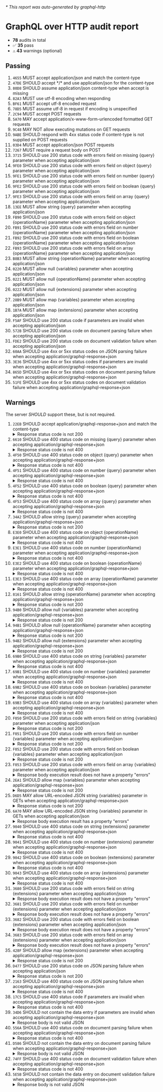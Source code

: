 <i>* This report was auto-generated by graphql-http</i>

<h1>GraphQL over HTTP audit report</h1>

<ul>
<li><b>78</b> audits in total</li>
<li><span style="font-family: monospace">✅</span> <b>35</b> pass</li>
<li><span style="font-family: monospace">⚠️</span> <b>43</b> warnings (optional)</li>
</ul>

<h2>Passing</h2>
<ol>
<li><code>4655</code> MUST accept application/json and match the content-type</li>
<li><code>47DE</code> SHOULD accept */* and use application/json for the content-type</li>
<li><code>80D8</code> SHOULD assume application/json content-type when accept is missing</li>
<li><code>82A3</code> MUST use utf-8 encoding when responding</li>
<li><code>BF61</code> MUST accept utf-8 encoded request</li>
<li><code>78D5</code> MUST assume utf-8 in request if encoding is unspecified</li>
<li><code>2C94</code> MUST accept POST requests</li>
<li><code>5A70</code> MAY accept application/x-www-form-urlencoded formatted GET requests</li>
<li><code>9C48</code> MAY NOT allow executing mutations on GET requests</li>
<li><code>9ABE</code> SHOULD respond with 4xx status code if content-type is not supplied on POST requests</li>
<li><code>03D4</code> MUST accept application/json POST requests</li>
<li><code>7267</code> MUST require a request body on POST</li>
<li><code>3715</code> SHOULD use 200 status code with errors field on missing {query} parameter when accepting application/json</li>
<li><code>9FE0</code> SHOULD use 200 status code with errors field on object {query} parameter when accepting application/json</li>
<li><code>9FE1</code> SHOULD use 200 status code with errors field on number {query} parameter when accepting application/json</li>
<li><code>9FE2</code> SHOULD use 200 status code with errors field on boolean {query} parameter when accepting application/json</li>
<li><code>9FE3</code> SHOULD use 200 status code with errors field on array {query} parameter when accepting application/json</li>
<li><code>13EE</code> MUST allow string {query} parameter when accepting application/json</li>
<li><code>FB90</code> SHOULD use 200 status code with errors field on object {operationName} parameter when accepting application/json</li>
<li><code>FB91</code> SHOULD use 200 status code with errors field on number {operationName} parameter when accepting application/json</li>
<li><code>FB92</code> SHOULD use 200 status code with errors field on boolean {operationName} parameter when accepting application/json</li>
<li><code>FB93</code> SHOULD use 200 status code with errors field on array {operationName} parameter when accepting application/json</li>
<li><code>B8B3</code> MUST allow string {operationName} parameter when accepting application/json</li>
<li><code>0220</code> MUST allow null {variables} parameter when accepting application/json</li>
<li><code>0221</code> MUST allow null {operationName} parameter when accepting application/json</li>
<li><code>0222</code> MUST allow null {extensions} parameter when accepting application/json</li>
<li><code>28B9</code> MUST allow map {variables} parameter when accepting application/json</li>
<li><code>1B7A</code> MUST allow map {extensions} parameter when accepting application/json</li>
<li><code>F5AF</code> SHOULD use 200 status code if parameters are invalid when accepting application/json</li>
<li><code>572B</code> SHOULD use 200 status code on document parsing failure when accepting application/json</li>
<li><code>FDE2</code> SHOULD use 200 status code on document validation failure when accepting application/json</li>
<li><code>60AA</code> SHOULD use 4xx or 5xx status codes on JSON parsing failure when accepting application/graphql-response+json</li>
<li><code>3E36</code> SHOULD use 4xx or 5xx status codes if parameters are invalid when accepting application/graphql-response+json</li>
<li><code>865D</code> SHOULD use 4xx or 5xx status codes on document parsing failure when accepting application/graphql-response+json</li>
<li><code>51FE</code> SHOULD use 4xx or 5xx status codes on document validation failure when accepting application/graphql-response+json</li>
</ol>

<h2>Warnings</h2>
The server <i>SHOULD</i> support these, but is not required.
<ol>
<li><code>22EB</code> SHOULD accept application/graphql-response+json and match the content-type
<details>
<summary>Response status code is not 200</summary>
<pre><code class="lang-json">{
  "statusText": "Not Acceptable",
  "status": 406,
  "headers": {
    "vary": "Accept-Encoding",
    "date": "<timestamp>",
    "content-type": "text/plain;charset=UTF-8",
    "content-length": "14"
  },
  "body": "Not Acceptable"
}
</code></pre>
</details>
</li>
<li><code>6610</code> SHOULD use 400 status code on missing {query} parameter when accepting application/graphql-response+json
<details>
<summary>Response status code is not 400</summary>
<pre><code class="lang-json">{
  "statusText": "Not Acceptable",
  "status": 406,
  "headers": {
    "vary": "Accept-Encoding",
    "date": "<timestamp>",
    "content-type": "text/plain;charset=UTF-8",
    "content-length": "14"
  },
  "body": "Not Acceptable"
}
</code></pre>
</details>
</li>
<li><code>4F50</code> SHOULD use 400 status code on object {query} parameter when accepting application/graphql-response+json
<details>
<summary>Response status code is not 400</summary>
<pre><code class="lang-json">{
  "statusText": "Not Acceptable",
  "status": 406,
  "headers": {
    "vary": "Accept-Encoding",
    "date": "<timestamp>",
    "content-type": "text/plain;charset=UTF-8",
    "content-length": "14"
  },
  "body": "Not Acceptable"
}
</code></pre>
</details>
</li>
<li><code>4F51</code> SHOULD use 400 status code on number {query} parameter when accepting application/graphql-response+json
<details>
<summary>Response status code is not 400</summary>
<pre><code class="lang-json">{
  "statusText": "Not Acceptable",
  "status": 406,
  "headers": {
    "vary": "Accept-Encoding",
    "date": "<timestamp>",
    "content-type": "text/plain;charset=UTF-8",
    "content-length": "14"
  },
  "body": "Not Acceptable"
}
</code></pre>
</details>
</li>
<li><code>4F52</code> SHOULD use 400 status code on boolean {query} parameter when accepting application/graphql-response+json
<details>
<summary>Response status code is not 400</summary>
<pre><code class="lang-json">{
  "statusText": "Not Acceptable",
  "status": 406,
  "headers": {
    "vary": "Accept-Encoding",
    "date": "<timestamp>",
    "content-type": "text/plain;charset=UTF-8",
    "content-length": "14"
  },
  "body": "Not Acceptable"
}
</code></pre>
</details>
</li>
<li><code>4F53</code> SHOULD use 400 status code on array {query} parameter when accepting application/graphql-response+json
<details>
<summary>Response status code is not 400</summary>
<pre><code class="lang-json">{
  "statusText": "Not Acceptable",
  "status": 406,
  "headers": {
    "vary": "Accept-Encoding",
    "date": "<timestamp>",
    "content-type": "text/plain;charset=UTF-8",
    "content-length": "14"
  },
  "body": "Not Acceptable"
}
</code></pre>
</details>
</li>
<li><code>34A2</code> SHOULD allow string {query} parameter when accepting application/graphql-response+json
<details>
<summary>Response status code is not 200</summary>
<pre><code class="lang-json">{
  "statusText": "Not Acceptable",
  "status": 406,
  "headers": {
    "vary": "Accept-Encoding",
    "date": "<timestamp>",
    "content-type": "text/plain;charset=UTF-8",
    "content-length": "14"
  },
  "body": "Not Acceptable"
}
</code></pre>
</details>
</li>
<li><code>E3E0</code> SHOULD use 400 status code on object {operationName} parameter when accepting application/graphql-response+json
<details>
<summary>Response status code is not 400</summary>
<pre><code class="lang-json">{
  "statusText": "Not Acceptable",
  "status": 406,
  "headers": {
    "vary": "Accept-Encoding",
    "date": "<timestamp>",
    "content-type": "text/plain;charset=UTF-8",
    "content-length": "14"
  },
  "body": "Not Acceptable"
}
</code></pre>
</details>
</li>
<li><code>E3E1</code> SHOULD use 400 status code on number {operationName} parameter when accepting application/graphql-response+json
<details>
<summary>Response status code is not 400</summary>
<pre><code class="lang-json">{
  "statusText": "Not Acceptable",
  "status": 406,
  "headers": {
    "vary": "Accept-Encoding",
    "date": "<timestamp>",
    "content-type": "text/plain;charset=UTF-8",
    "content-length": "14"
  },
  "body": "Not Acceptable"
}
</code></pre>
</details>
</li>
<li><code>E3E2</code> SHOULD use 400 status code on boolean {operationName} parameter when accepting application/graphql-response+json
<details>
<summary>Response status code is not 400</summary>
<pre><code class="lang-json">{
  "statusText": "Not Acceptable",
  "status": 406,
  "headers": {
    "vary": "Accept-Encoding",
    "date": "<timestamp>",
    "content-type": "text/plain;charset=UTF-8",
    "content-length": "14"
  },
  "body": "Not Acceptable"
}
</code></pre>
</details>
</li>
<li><code>E3E3</code> SHOULD use 400 status code on array {operationName} parameter when accepting application/graphql-response+json
<details>
<summary>Response status code is not 400</summary>
<pre><code class="lang-json">{
  "statusText": "Not Acceptable",
  "status": 406,
  "headers": {
    "vary": "Accept-Encoding",
    "date": "<timestamp>",
    "content-type": "text/plain;charset=UTF-8",
    "content-length": "14"
  },
  "body": "Not Acceptable"
}
</code></pre>
</details>
</li>
<li><code>8161</code> SHOULD allow string {operationName} parameter when accepting application/graphql-response+json
<details>
<summary>Response status code is not 200</summary>
<pre><code class="lang-json">{
  "statusText": "Not Acceptable",
  "status": 406,
  "headers": {
    "vary": "Accept-Encoding",
    "date": "<timestamp>",
    "content-type": "text/plain;charset=UTF-8",
    "content-length": "14"
  },
  "body": "Not Acceptable"
}
</code></pre>
</details>
</li>
<li><code>94B0</code> SHOULD allow null {variables} parameter when accepting application/graphql-response+json
<details>
<summary>Response status code is not 200</summary>
<pre><code class="lang-json">{
  "statusText": "Not Acceptable",
  "status": 406,
  "headers": {
    "vary": "Accept-Encoding",
    "date": "<timestamp>",
    "content-type": "text/plain;charset=UTF-8",
    "content-length": "14"
  },
  "body": "Not Acceptable"
}
</code></pre>
</details>
</li>
<li><code>94B1</code> SHOULD allow null {operationName} parameter when accepting application/graphql-response+json
<details>
<summary>Response status code is not 200</summary>
<pre><code class="lang-json">{
  "statusText": "Not Acceptable",
  "status": 406,
  "headers": {
    "vary": "Accept-Encoding",
    "date": "<timestamp>",
    "content-type": "text/plain;charset=UTF-8",
    "content-length": "14"
  },
  "body": "Not Acceptable"
}
</code></pre>
</details>
</li>
<li><code>94B2</code> SHOULD allow null {extensions} parameter when accepting application/graphql-response+json
<details>
<summary>Response status code is not 200</summary>
<pre><code class="lang-json">{
  "statusText": "Not Acceptable",
  "status": 406,
  "headers": {
    "vary": "Accept-Encoding",
    "date": "<timestamp>",
    "content-type": "text/plain;charset=UTF-8",
    "content-length": "14"
  },
  "body": "Not Acceptable"
}
</code></pre>
</details>
</li>
<li><code>69B0</code> SHOULD use 400 status code on string {variables} parameter when accepting application/graphql-response+json
<details>
<summary>Response status code is not 400</summary>
<pre><code class="lang-json">{
  "statusText": "Not Acceptable",
  "status": 406,
  "headers": {
    "vary": "Accept-Encoding",
    "date": "<timestamp>",
    "content-type": "text/plain;charset=UTF-8",
    "content-length": "14"
  },
  "body": "Not Acceptable"
}
</code></pre>
</details>
</li>
<li><code>69B1</code> SHOULD use 400 status code on number {variables} parameter when accepting application/graphql-response+json
<details>
<summary>Response status code is not 400</summary>
<pre><code class="lang-json">{
  "statusText": "Not Acceptable",
  "status": 406,
  "headers": {
    "vary": "Accept-Encoding",
    "date": "<timestamp>",
    "content-type": "text/plain;charset=UTF-8",
    "content-length": "14"
  },
  "body": "Not Acceptable"
}
</code></pre>
</details>
</li>
<li><code>69B2</code> SHOULD use 400 status code on boolean {variables} parameter when accepting application/graphql-response+json
<details>
<summary>Response status code is not 400</summary>
<pre><code class="lang-json">{
  "statusText": "Not Acceptable",
  "status": 406,
  "headers": {
    "vary": "Accept-Encoding",
    "date": "<timestamp>",
    "content-type": "text/plain;charset=UTF-8",
    "content-length": "14"
  },
  "body": "Not Acceptable"
}
</code></pre>
</details>
</li>
<li><code>69B3</code> SHOULD use 400 status code on array {variables} parameter when accepting application/graphql-response+json
<details>
<summary>Response status code is not 400</summary>
<pre><code class="lang-json">{
  "statusText": "Not Acceptable",
  "status": 406,
  "headers": {
    "vary": "Accept-Encoding",
    "date": "<timestamp>",
    "content-type": "text/plain;charset=UTF-8",
    "content-length": "14"
  },
  "body": "Not Acceptable"
}
</code></pre>
</details>
</li>
<li><code>F050</code> SHOULD use 200 status code with errors field on string {variables} parameter when accepting application/json
<details>
<summary>Response status code is not 200</summary>
<pre><code class="lang-json">{
  "statusText": "Bad Request",
  "status": 400,
  "headers": {
    "vary": "Accept-Encoding",
    "date": "<timestamp>",
    "content-type": "text/plain;charset=UTF-8",
    "content-length": "42",
    "content-encoding": "gzip"
  },
  "body": "Malformed Request Body"
}
</code></pre>
</details>
</li>
<li><code>F051</code> SHOULD use 200 status code with errors field on number {variables} parameter when accepting application/json
<details>
<summary>Response status code is not 200</summary>
<pre><code class="lang-json">{
  "statusText": "Bad Request",
  "status": 400,
  "headers": {
    "vary": "Accept-Encoding",
    "date": "<timestamp>",
    "content-type": "text/plain;charset=UTF-8",
    "content-length": "42",
    "content-encoding": "gzip"
  },
  "body": "Malformed Request Body"
}
</code></pre>
</details>
</li>
<li><code>F052</code> SHOULD use 200 status code with errors field on boolean {variables} parameter when accepting application/json
<details>
<summary>Response status code is not 200</summary>
<pre><code class="lang-json">{
  "statusText": "Bad Request",
  "status": 400,
  "headers": {
    "vary": "Accept-Encoding",
    "date": "<timestamp>",
    "content-type": "text/plain;charset=UTF-8",
    "content-length": "42",
    "content-encoding": "gzip"
  },
  "body": "Malformed Request Body"
}
</code></pre>
</details>
</li>
<li><code>F053</code> SHOULD use 200 status code with errors field on array {variables} parameter when accepting application/json
<details>
<summary>Response body execution result does not have a property "errors"</summary>
<pre><code class="lang-json">{
  "statusText": "OK",
  "status": 200,
  "headers": {
    "vary": "Accept-Encoding",
    "date": "<timestamp>",
    "content-type": "application/json",
    "content-length": "59",
    "content-encoding": "gzip"
  },
  "body": null
}
</code></pre>
</details>
</li>
<li><code>2EA1</code> SHOULD allow map {variables} parameter when accepting application/graphql-response+json
<details>
<summary>Response status code is not 200</summary>
<pre><code class="lang-json">{
  "statusText": "Not Acceptable",
  "status": 406,
  "headers": {
    "vary": "Accept-Encoding",
    "date": "<timestamp>",
    "content-type": "text/plain;charset=UTF-8",
    "content-length": "14"
  },
  "body": "Not Acceptable"
}
</code></pre>
</details>
</li>
<li><code>D6D5</code> MAY allow URL-encoded JSON string {variables} parameter in GETs when accepting application/graphql-response+json
<details>
<summary>Response status code is not 200</summary>
<pre><code class="lang-json">{
  "statusText": "Not Acceptable",
  "status": 406,
  "headers": {
    "vary": "Accept-Encoding",
    "date": "<timestamp>",
    "content-type": "text/plain;charset=UTF-8",
    "content-length": "14"
  },
  "body": "Not Acceptable"
}
</code></pre>
</details>
</li>
<li><code>6A70</code> MAY allow URL-encoded JSON string {variables} parameter in GETs when accepting application/json
<details>
<summary>Response body execution result has a property "errors"</summary>
<pre><code class="lang-json">{
  "statusText": "OK",
  "status": 200,
  "headers": {
    "vary": "Accept-Encoding",
    "date": "<timestamp>",
    "content-type": "application/json",
    "content-length": "163",
    "content-encoding": "gzip"
  },
  "body": null
}
</code></pre>
</details>
</li>
<li><code>9040</code> SHOULD use 400 status code on string {extensions} parameter when accepting application/graphql-response+json
<details>
<summary>Response status code is not 400</summary>
<pre><code class="lang-json">{
  "statusText": "Not Acceptable",
  "status": 406,
  "headers": {
    "vary": "Accept-Encoding",
    "date": "<timestamp>",
    "content-type": "text/plain;charset=UTF-8",
    "content-length": "14"
  },
  "body": "Not Acceptable"
}
</code></pre>
</details>
</li>
<li><code>9041</code> SHOULD use 400 status code on number {extensions} parameter when accepting application/graphql-response+json
<details>
<summary>Response status code is not 400</summary>
<pre><code class="lang-json">{
  "statusText": "Not Acceptable",
  "status": 406,
  "headers": {
    "vary": "Accept-Encoding",
    "date": "<timestamp>",
    "content-type": "text/plain;charset=UTF-8",
    "content-length": "14"
  },
  "body": "Not Acceptable"
}
</code></pre>
</details>
</li>
<li><code>9042</code> SHOULD use 400 status code on boolean {extensions} parameter when accepting application/graphql-response+json
<details>
<summary>Response status code is not 400</summary>
<pre><code class="lang-json">{
  "statusText": "Not Acceptable",
  "status": 406,
  "headers": {
    "vary": "Accept-Encoding",
    "date": "<timestamp>",
    "content-type": "text/plain;charset=UTF-8",
    "content-length": "14"
  },
  "body": "Not Acceptable"
}
</code></pre>
</details>
</li>
<li><code>9043</code> SHOULD use 400 status code on array {extensions} parameter when accepting application/graphql-response+json
<details>
<summary>Response status code is not 400</summary>
<pre><code class="lang-json">{
  "statusText": "Not Acceptable",
  "status": 406,
  "headers": {
    "vary": "Accept-Encoding",
    "date": "<timestamp>",
    "content-type": "text/plain;charset=UTF-8",
    "content-length": "14"
  },
  "body": "Not Acceptable"
}
</code></pre>
</details>
</li>
<li><code>3680</code> SHOULD use 200 status code with errors field on string {extensions} parameter when accepting application/json
<details>
<summary>Response body execution result does not have a property "errors"</summary>
<pre><code class="lang-json">{
  "statusText": "OK",
  "status": 200,
  "headers": {
    "vary": "Accept-Encoding",
    "date": "<timestamp>",
    "content-type": "application/json",
    "content-length": "59",
    "content-encoding": "gzip"
  },
  "body": null
}
</code></pre>
</details>
</li>
<li><code>3681</code> SHOULD use 200 status code with errors field on number {extensions} parameter when accepting application/json
<details>
<summary>Response body execution result does not have a property "errors"</summary>
<pre><code class="lang-json">{
  "statusText": "OK",
  "status": 200,
  "headers": {
    "vary": "Accept-Encoding",
    "date": "<timestamp>",
    "content-type": "application/json",
    "content-length": "59",
    "content-encoding": "gzip"
  },
  "body": null
}
</code></pre>
</details>
</li>
<li><code>3682</code> SHOULD use 200 status code with errors field on boolean {extensions} parameter when accepting application/json
<details>
<summary>Response body execution result does not have a property "errors"</summary>
<pre><code class="lang-json">{
  "statusText": "OK",
  "status": 200,
  "headers": {
    "vary": "Accept-Encoding",
    "date": "<timestamp>",
    "content-type": "application/json",
    "content-length": "59",
    "content-encoding": "gzip"
  },
  "body": null
}
</code></pre>
</details>
</li>
<li><code>3683</code> SHOULD use 200 status code with errors field on array {extensions} parameter when accepting application/json
<details>
<summary>Response body execution result does not have a property "errors"</summary>
<pre><code class="lang-json">{
  "statusText": "OK",
  "status": 200,
  "headers": {
    "vary": "Accept-Encoding",
    "date": "<timestamp>",
    "content-type": "application/json",
    "content-length": "59",
    "content-encoding": "gzip"
  },
  "body": null
}
</code></pre>
</details>
</li>
<li><code>428F</code> SHOULD allow map {extensions} parameter when accepting application/graphql-response+json
<details>
<summary>Response status code is not 200</summary>
<pre><code class="lang-json">{
  "statusText": "Not Acceptable",
  "status": 406,
  "headers": {
    "vary": "Accept-Encoding",
    "date": "<timestamp>",
    "content-type": "text/plain;charset=UTF-8",
    "content-length": "14"
  },
  "body": "Not Acceptable"
}
</code></pre>
</details>
</li>
<li><code>D477</code> SHOULD use 200 status code on JSON parsing failure when accepting application/json
<details>
<summary>Response status code is not 200</summary>
<pre><code class="lang-json">{
  "statusText": "Bad Request",
  "status": 400,
  "headers": {
    "vary": "Accept-Encoding",
    "date": "<timestamp>",
    "content-type": "text/plain;charset=UTF-8",
    "content-length": "42",
    "content-encoding": "gzip"
  },
  "body": "Malformed Request Body"
}
</code></pre>
</details>
</li>
<li><code>2163</code> SHOULD use 400 status code on JSON parsing failure when accepting application/graphql-response+json
<details>
<summary>Response status code is not 400</summary>
<pre><code class="lang-json">{
  "statusText": "Not Acceptable",
  "status": 406,
  "headers": {
    "vary": "Accept-Encoding",
    "date": "<timestamp>",
    "content-type": "text/plain;charset=UTF-8",
    "content-length": "14"
  },
  "body": "Not Acceptable"
}
</code></pre>
</details>
</li>
<li><code>17C5</code> SHOULD use 400 status code if parameters are invalid when accepting application/graphql-response+json
<details>
<summary>Response status code is not 400</summary>
<pre><code class="lang-json">{
  "statusText": "Not Acceptable",
  "status": 406,
  "headers": {
    "vary": "Accept-Encoding",
    "date": "<timestamp>",
    "content-type": "text/plain;charset=UTF-8",
    "content-length": "14"
  },
  "body": "Not Acceptable"
}
</code></pre>
</details>
</li>
<li><code>34D6</code> SHOULD not contain the data entry if parameters are invalid when accepting application/graphql-response+json
<details>
<summary>Response body is not valid JSON</summary>
<pre><code class="lang-json">{
  "statusText": "Not Acceptable",
  "status": 406,
  "headers": {
    "vary": "Accept-Encoding",
    "date": "<timestamp>",
    "content-type": "text/plain;charset=UTF-8",
    "content-length": "14"
  },
  "body": null
}
</code></pre>
</details>
</li>
<li><code>556A</code> SHOULD use 400 status code on document parsing failure when accepting application/graphql-response+json
<details>
<summary>Response status code is not 400</summary>
<pre><code class="lang-json">{
  "statusText": "Not Acceptable",
  "status": 406,
  "headers": {
    "vary": "Accept-Encoding",
    "date": "<timestamp>",
    "content-type": "text/plain;charset=UTF-8",
    "content-length": "14"
  },
  "body": "Not Acceptable"
}
</code></pre>
</details>
</li>
<li><code>D586</code> SHOULD not contain the data entry on document parsing failure when accepting application/graphql-response+json
<details>
<summary>Response body is not valid JSON</summary>
<pre><code class="lang-json">{
  "statusText": "Not Acceptable",
  "status": 406,
  "headers": {
    "vary": "Accept-Encoding",
    "date": "<timestamp>",
    "content-type": "text/plain;charset=UTF-8",
    "content-length": "14"
  },
  "body": null
}
</code></pre>
</details>
</li>
<li><code>74FF</code> SHOULD use 400 status code on document validation failure when accepting application/graphql-response+json
<details>
<summary>Response status code is not 400</summary>
<pre><code class="lang-json">{
  "statusText": "Not Acceptable",
  "status": 406,
  "headers": {
    "vary": "Accept-Encoding",
    "date": "<timestamp>",
    "content-type": "text/plain;charset=UTF-8",
    "content-length": "14"
  },
  "body": "Not Acceptable"
}
</code></pre>
</details>
</li>
<li><code>5E5B</code> SHOULD not contain the data entry on document validation failure when accepting application/graphql-response+json
<details>
<summary>Response body is not valid JSON</summary>
<pre><code class="lang-json">{
  "statusText": "Not Acceptable",
  "status": 406,
  "headers": {
    "vary": "Accept-Encoding",
    "date": "<timestamp>",
    "content-type": "text/plain;charset=UTF-8",
    "content-length": "14"
  },
  "body": null
}
</code></pre>
</details>
</li>
</ol>


